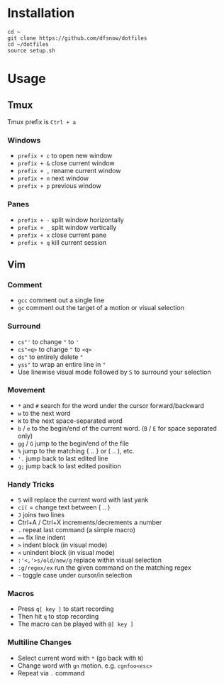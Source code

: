 # Installation

```
cd ~
git clone https://github.com/dfsnow/dotfiles
cd ~/dotfiles
source setup.sh
```

# Usage

## Tmux

Tmux prefix is `Ctrl + a`

### Windows

 * `prefix + c` to open new window
 * `prefix + &` close current window
 * `prefix + ,` rename current window
 * `prefix + n` next window
 * `prefix + p` previous window

### Panes

 * `prefix + -` split window horizontally
 * `prefix + _` split window vertically
 * `prefix + x` close current pane
 * `prefix + q` kill current session

## Vim

### Comment

 * `gcc` comment out a single line
 * `gc` comment out the target of a motion or visual selection

### Surround

 * `cs"'` to change `"` to `'`
 * `cs"<q>` to change `"` to `<q>`
 * `ds"` to entirely delete  `"`
 * `yss"` to wrap an entire line in `"`
 * Use linewise visual mode followed by `S` to surround your selection

### Movement

 * `*` and  `#` search for the word under the cursor forward/backward
 * `w` to the next word
 * `W` to the next space-separated word
 * `b` / `e` to the begin/end of the current word. (`B` / `E` for space separated only)
 * `gg` / `G` jump to the begin/end of the file
 * `%` jump to the matching { .. } or ( .. ), etc.
 * `'.` jump back to last edited line
 * `g;` jump back to last edited position

### Handy Tricks

 * `S` will replace the current word with last yank
 * `ci(` = change text between ( .. )
 * `J` joins two lines
 * Ctrl+A / Ctrl+X increments/decrements a number
 * `.` repeat last command (a simple macro)
 * `==` fix line indent
 * `>` indent block (in visual mode)
 * `<` unindent block (in visual mode)
 * `:'<,'>s/old/new/g` replace within visual selection
 * `:g/regex/ex` run the given command on the matching regex
 * `~` toggle case under cursor/in selection

### Macros

 * Press `q[ key ]` to start recording
 * Then hit `q` to stop recording
 * The macro can be played with `@[ key ]`

### Multiline Changes

 * Select current word with `*` (go back with `N`)
 * Change word with `gn` motion. e.g. `cgnfoo<esc>`
 * Repeat via `.` command
